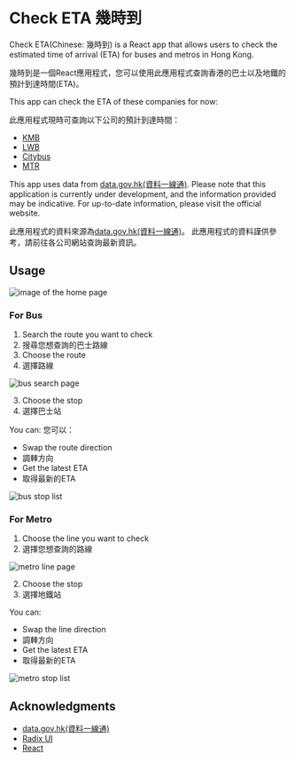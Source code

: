 # Check ETA 幾時到

Check ETA(Chinese: 幾時到) is a React app that allows users to check the estimated time of arrival (ETA) for buses and metros in Hong Kong.

幾時到是一個React應用程式，您可以使用此應用程式查詢香港的巴士以及地鐵的預計到達時間(ETA)。

This app can check the ETA of these companies for now:

此應用程式現時可查詢以下公司的預計到達時間：

- [KMB](https://www.kmb.hk/)
- [LWB](https://www.kmb.hk/)
- [Citybus](https://www.citybus.com.hk/home/default.aspx?intLangID=2)
- [MTR](https://www.mtr.com.hk/ch/customer/main/index.html)

This app uses data from [data.gov.hk(資料一線通)](https://data.gov.hk/). 
Please note that this application is currently under development, and the information provided may be indicative. 
For up-to-date information, please visit the official website.

此應用程式的資料來源為[data.gov.hk(資料一線通)](https://data.gov.hk/)。
此應用程式的資料謹供參考，請前往各公司網站查詢最新資訊。

## Usage

![image of the home page](src/res/img/bus_1.jpg)

### For Bus

1. Search the route you want to check
1. 搜尋您想查詢的巴士路線
2. Choose the route
2. 選擇路線

![bus search page](src/res/img/bus_2.jpg)

3. Choose the stop
3. 選擇巴士站

You can:
您可以：

- Swap the route direction
- 調䡛方向
- Get the latest ETA
- 取得最新的ETA

![bus stop list](src/res/img/bus_3.jpg)


### For Metro

1. Choose the line you want to check
1. 選擇您想查詢的路線

![metro line page](src/res/img/mtr_1.jpg)

2. Choose the stop
2. 選擇地鐵站

You can:

- Swap the line direction
- 調䡛方向
- Get the latest ETA
- 取得最新的ETA

![metro stop list](src/res/img/mtr_2.jpg)

## Acknowledgments

-   [data.gov.hk(資料一線通)](https://data.gov.hk/)
-   [Radix UI](https://www.radix-ui.com/)
-   [React](https://react.dev/)
